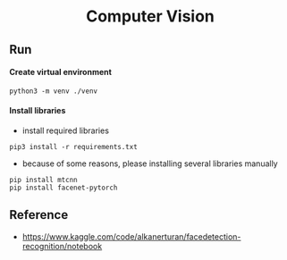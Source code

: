 <h1 align="center">
  Computer Vision
</h1>

## Run

#### Create virtual environment

```shell
python3 -m venv ./venv
```

#### Install libraries

- install required libraries

```shell
pip3 install -r requirements.txt
```

- because of some reasons, please installing several libraries manually

```shell
pip install mtcnn
pip install facenet-pytorch
```

## Reference

- https://www.kaggle.com/code/alkanerturan/facedetection-recognition/notebook
